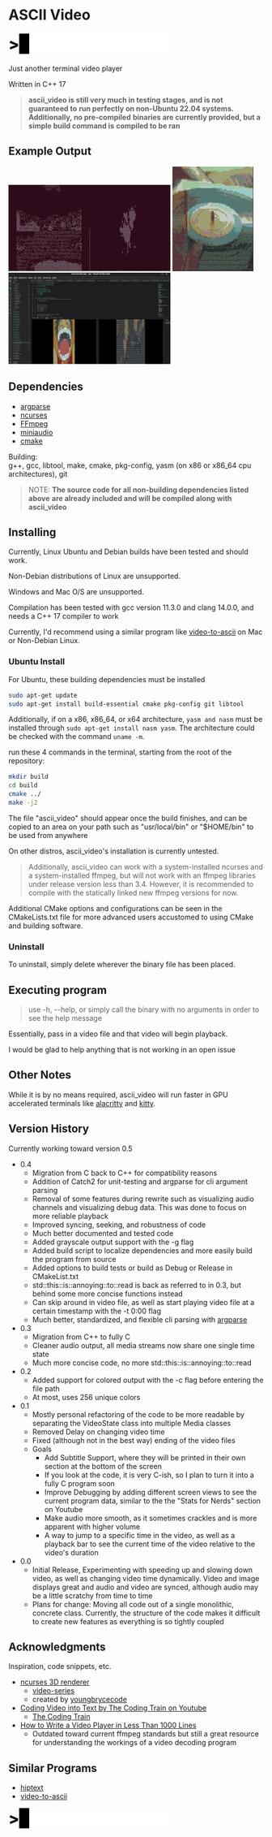 
# ASCII Video

![gif](/assets/readme/ascii-320.gif)

Just another terminal video player

Written in C++ 17

> **ascii_video is still very much in testing stages, and is not guaranteed to**
> **run perfectly on non-Ubuntu 22.04 systems. Additionally, no pre-compiled**
> **binaries are currently provided, but a simple build command is**
> **compiled to be ran**

## Example Output

![example created in tmux](assets/readme/example-320.gif)
![example colored output](assets/readme/colored_music_record-160.gif)
![example vscode](assets/readme/vscode.png)

## Dependencies

* [argparse](https://github.com/p-ranav/argparse)
* [ncurses](https://invisible-island.net/ncurses/)
* [FFmpeg](https://ffmpeg.org/)
* [miniaudio](https://miniaud.io/)
* [cmake](https://cmake.org/)

Building:  
g++, gcc, libtool, make, cmake, pkg-config, yasm (on x86 or x86_64 cpu
architectures), git

> NOTE: **The source code for all non-building dependencies listed above**
> **are already included and will be compiled along with ascii_video**

## Installing

Currently, Linux Ubuntu and Debian builds have been tested and should work.

Non-Debian distributions of Linux are unsupported.

Windows and Mac O/S are unsupported.

Compilation has been tested with gcc version 11.3.0 and clang 14.0.0, and needs
a C++ 17 compiler to work

Currently, I'd recommend using a similar program like
[video-to-ascii](https://github.com/joelibaceta/video-to-ascii) on Mac or
Non-Debian Linux.

### Ubuntu Install

For Ubuntu, these building dependencies must be installed

```bash
sudo apt-get update
sudo apt-get install build-essential cmake pkg-config git libtool
```

Additionally, if on a x86, x86_64, or x64 architecture, ```yasm and nasm```
must be installed through ```sudo apt-get install nasm yasm```.
The architecture could be checked with the command ```uname -m```.

run these 4 commands in the terminal, starting from
the root of the repository:

```bash
mkdir build
cd build
cmake ../
make -j2
```

The file "ascii_video" should appear once the build finishes, and can be copied
to an area on your path such as "usr/local/bin" or "$HOME/bin" to be used from
anywhere

On other distros, ascii_video's installation is currently untested.

> Additionally, ascii_video can work with a system-installed ncurses and a
> system-installed ffmpeg, but will not work with an ffmpeg libraries under
> release version less than 3.4. However, it is recommended to compile with
> the statically linked new ffmpeg versions for now.

Additional CMake options and configurations can be seen in the CMakeLists.txt
file for more advanced users accustomed to using CMake and building software.

### Uninstall

To uninstall, simply delete wherever the binary file has been placed.

## Executing program

> use -h, --help, or simply call the binary
> with no arguments in order to see the help message

Essentially, pass in a video file and that video will begin playback.

I would be glad to help anything that is not working in an open issue

## Other Notes

While it is by no means required, ascii_video will run faster in GPU accelerated
terminals like [alacritty](https://github.com/alacritty/alacritty) and
[kitty](https://github.com/kovidgoyal/kitty).

## Version History

Currently working toward version 0.5

* 0.4
  * Migration from C back to C++ for compatibility reasons
  * Addition of Catch2 for unit-testing and argparse for cli argument parsing
  * Removal of some features during rewrite such as visualizing audio channels
    and visualizing debug data. This was done to focus on more reliable playback
  * Improved syncing, seeking, and robustness of code
  * Much better documented and tested code
  * Added grayscale output support with the -g flag
  * Added build script to localize dependencies and more easily build the
    program from source
  * Added options to build tests or build as Debug or Release in CMakeList.txt
  * std::this::is::annoying::to::read is back as referred to in 0.3, but behind
    some more concise functions instead
  * Can skip around in video file, as well as start playing video file at a
    certain timestamp with the -t 0:00 flag
  * Much better, standardized, and flexible cli parsing with
    [argparse](https://github.com/p-ranav/argparse)
* 0.3
  * Migration from C++ to fully C
  * Cleaner audio output, all media streams now share one single time state
  * Much more concise code, no more std::this::is::annoying::to::read
* 0.2
  * Added support for colored output with the -c flag
    before entering the file path
  * At most, uses 256 unique colors
* 0.1
  * Mostly personal refactoring of the code to be more readable by
    separating the VideoState class into multiple Media classes
  * Removed Delay on changing video time
  * Fixed (although not in the best way) ending of the video files
  * Goals
    * Add Subtitle Support, where they will be printed in their own
      section at the bottom of the screen
    * If you look at the code, it is very C-ish, so I plan to turn
      it into a fully C program soon
    * Improve Debugging by adding different screen views to see the
      current program data, similar to the the "Stats for Nerds"
      section on Youtube
    * Make audio more smooth, as it sometimes crackles and is
      more apparent with higher volume
    * A way to jump to a specific time in the video, as well as a playback
      bar to see the current time of the video relative to the video's duration
* 0.0
  * Initial Release, Experimenting with speeding up and slowing down video,
    as well as changing video time dynamically. Video and image displays great
    and audio and video are synced, although audio may be a little scratchy
    from time to time
  * Plans for change: Moving all code out of a single monolithic,
    concrete class. Currently, the structure of the code makes it difficult
    to create new features as everything is so tightly coupled

## Acknowledgments

Inspiration, code snippets, etc.

* [ncurses 3D renderer](https://github.com/youngbrycecode/RenderEngine)
  * [video-series](https://www.youtube.com/playlist?list=PLg4mWef4l7Qzxs_Fa2DrgZeJKAbG3b7ue)
  * created by [youngbrycecode](https://github.com/youngbrycecode)
* [Coding Video into Text by The Coding Train on Youtube](https://www.youtube.com/watch?v=55iwMYv8tGI)
  * [The Coding Train](https://www.youtube.com/c/TheCodingTrain)
* [How to Write a Video Player in Less Than 1000 Lines](http://dranger.com/ffmpeg/)
  * Outdated toward current ffmpeg standards but still a great resource
    for understanding the workings of a video decoding program

## Similar Programs

* [hiptext](https://github.com/jart/hiptext)
* [video-to-ascii](https://github.com/joelibaceta/video-to-ascii)

![gif](/assets/readme/ascii-320.gif)
